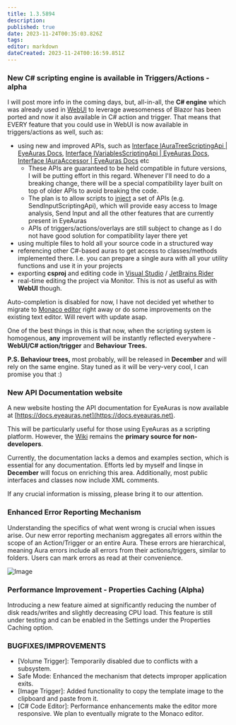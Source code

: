 ```yaml
---
title: 1.3.5894
description: 
published: true
date: 2023-11-24T00:35:03.826Z
tags: 
editor: markdown
dateCreated: 2023-11-24T00:16:59.851Z
---		
```

		
### **New C# scripting engine is available in Triggers/Actions - alpha**

I will post more info in the coming days, but, all-in-all, the **C# engine** which was already used in [WebUI](https://wiki.eyeauras.net/en/overlays/custom-ui) to leverage awesomeness of Blazor has been ported and now it also available in C# action and trigger. That means that EVERY feature that you could use in WebUI is now available in triggers/actions as well, such as:

- using new and improved APIs, such as [Interface IAuraTreeScriptingApi | EyeAuras Docs](https://docs.eyeauras.net/api/EyeAuras.Scripting.Api.IAuraTreeScriptingApi.html), [Interface IVariablesScriptingApi | EyeAuras Docs](https://docs.eyeauras.net/api/EyeAuras.Scripting.Api.IVariablesScriptingApi.html), [Interface IAuraAccessor | EyeAuras Docs](https://docs.eyeauras.net/api/EyeAuras.Scripting.Api.IAuraAccessor.html) etc
  - These APIs are guaranteed to be held compatible in future versions, I will be putting effort in this regard. Whenever I'll need to do a breaking change, there will be a special compatibility layer built on top of older APIs to avoid breaking the code.
  - The plan is to allow scripts to [inject](https://en.wikipedia.org/wiki/Dependency_injection) a set of APIs (e.g. SendInputScriptingApi), which will provide easy access to Image analysis, Send Input and all the other features that are currently present in EyeAuras
  - APIs of triggers/actions/overlays are still subject to change as I do not have good solution for compatibility layer there yet
- using multiple files to hold all your source code in a structured way
- referencing other C#-based auras to get access to classes/methods implemented there. I.e. you can prepare a single aura with all your utility functions and use it in your projects
- exporting **csproj** and editing code in [Visual Studio](https://visualstudio.microsoft.com/) / [JetBrains Rider](https://www.jetbrains.com/rider/)
- real-time editing the project via Monitor. This is not as useful as with **WebUI** though.

Auto-completion is disabled for now, I have not decided yet whether to migrate to [Monaco editor](https://microsoft.github.io/monaco-editor/) right away or do some improvements on the existing text editor. Will revert with update asap.

One of the best things in this is that now, when the scripting system is homogenous, **any** improvement will be instantly reflected everywhere - **WebUI/C# action/trigger** and **Behaviour Trees.**

**P.S. Behaviour trees,** most probably, will be released in **December** and will rely on the same engine. Stay tuned as it will be very-very cool, I can promise you that :)

### **New API Documentation website**

A new website hosting the API documentation for EyeAuras is now available at [https://docs.eyeauras.net](https://docs.eyeauras.net).

This will be particularly useful for those using EyeAuras as a scripting platform. However, the [Wiki](https://wiki.eyeauras.net/) remains the **primary source for non-developers**.

Currently, the documentation lacks a demos and examples section, which is essential for any documentation. Efforts led by myself and linqse in **December** will focus on enriching this area. Additionally, most public interfaces and classes now include XML comments.

If any crucial information is missing, please bring it to our attention.

### **Enhanced Error Reporting Mechanism**

Understanding the specifics of what went wrong is crucial when issues arise. Our new error reporting mechanism aggregates all errors within the scope of an Action/Trigger or an entire Aura. These errors are hierarchical, meaning Aura errors include all errors from their actions/triggers, similar to folders. Users can mark errors as read at their convenience.

![Image](https://i.imgur.com/2pvA8gp.png)

### **Performance Improvement - Properties Caching (Alpha)**

Introducing a new feature aimed at significantly reducing the number of disk reads/writes and slightly decreasing CPU load. This feature is still under testing and can be enabled in the Settings under the Properties Caching option.

### **BUGFIXES/IMPROVEMENTS**

- [Volume Trigger]: Temporarily disabled due to conflicts with a subsystem.
- Safe Mode: Enhanced the mechanism that detects improper application exits.
- [Image Trigger]: Added functionality to copy the template image to the clipboard and paste from it.
- [C# Code Editor]: Performance enhancements make the editor more responsive. We plan to eventually migrate to the Monaco editor.
